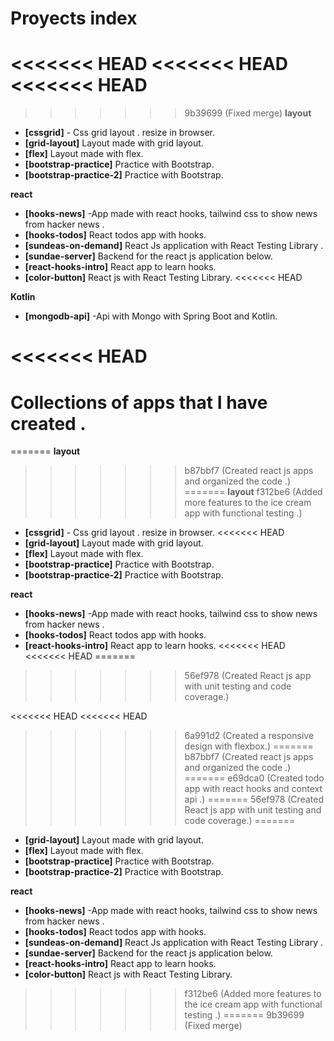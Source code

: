 # Proyects index

<<<<<<< HEAD
<<<<<<< HEAD
<<<<<<< HEAD
=======
>>>>>>> 9b39699 (Fixed merge)
**layout**

- **[cssgrid]** - Css grid layout .
  resize in browser.
- **[grid-layout]** Layout made with grid layout.
- **[flex]** Layout made with flex.
- **[bootstrap-practice]** Practice with Bootstrap.
- **[bootstrap-practice-2]** Practice with Bootstrap.

**react**

- **[hooks-news]** -App made with react hooks, tailwind css to show news from hacker news .
- **[hooks-todos]** React todos app with hooks.
- **[sundeas-on-demand]** React Js application with React Testing Library .
- **[sundae-server]** Backend for the react js application below.
- **[react-hooks-intro]** React app to learn hooks.
- **[color-button]** React js with React Testing Library.
<<<<<<< HEAD

**Kotlin**

- **[mongodb-api]** -Api with Mongo with Spring Boot and Kotlin.

<<<<<<< HEAD
=======
Collections of apps that I have created .
========================================
=======
__layout__
>>>>>>> b87bbf7 (Created react js apps and organized the code .)
=======
**layout**
>>>>>>> f312be6 (Added more features to the ice cream app with functional testing .)

- **[cssgrid]** - Css grid layout .
  resize in browser.
<<<<<<< HEAD
- __[grid-layout]__ Layout made with grid layout.
- __[flex]__ Layout made with flex.
- __[bootstrap-practice]__ Practice with Bootstrap.
- __[bootstrap-practice-2]__ Practice with Bootstrap.

__react__

- __[hooks-news]__  -App made with react hooks, tailwind css to show news from hacker news .
- __[hooks-todos]__ React todos app with hooks.
- __[react-hooks-intro]__ React app to learn hooks.
<<<<<<< HEAD
<<<<<<< HEAD
=======
>>>>>>> 56ef978 (Created React js app with unit testing and code coverage.)




<<<<<<< HEAD
<<<<<<< HEAD
 
>>>>>>> 6a991d2 (Created a responsive design with flexbox.)
=======
>>>>>>> b87bbf7 (Created react js apps and organized the code .)
=======
>>>>>>> e69dca0 (Created todo app with react hooks and context api .)
=======
>>>>>>> 56ef978 (Created React js app with unit testing and code coverage.)
=======
- **[grid-layout]** Layout made with grid layout.
- **[flex]** Layout made with flex.
- **[bootstrap-practice]** Practice with Bootstrap.
- **[bootstrap-practice-2]** Practice with Bootstrap.

**react**

- **[hooks-news]** -App made with react hooks, tailwind css to show news from hacker news .
- **[hooks-todos]** React todos app with hooks.
- **[sundeas-on-demand]** React Js application with React Testing Library .
- **[sundae-server]** Backend for the react js application below.
- **[react-hooks-intro]** React app to learn hooks.
- **[color-button]** React js with React Testing Library.
>>>>>>> f312be6 (Added more features to the ice cream app with functional testing .)
=======
>>>>>>> 9b39699 (Fixed merge)
